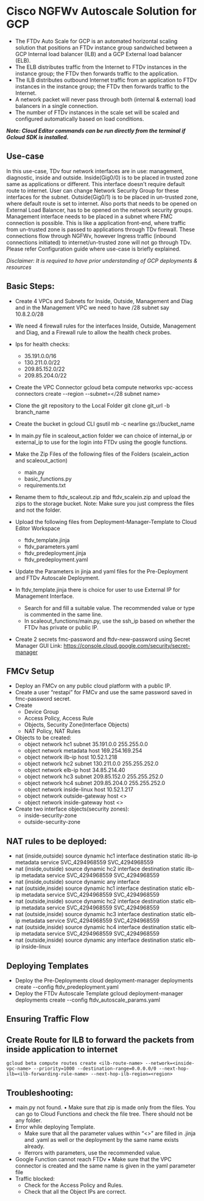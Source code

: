 # Cisco NGFWv Autoscale Solution for GCP

* The FTDv Auto Scale for GCP is an automated horizontal scaling solution that positions an FTDv instance group sandwiched between a GCP Internal load balancer (ILB) and a GCP
  External load balancer (ELB).
* The ELB distributes traffic from the Internet to FTDv instances in the instance group; the FTDv then forwards traffic to the application.
* The ILB distributes outbound Internet traffic from an application to FTDv instances in the instance group; the FTDv then forwards traffic to the Internet.
* A network packet will never pass through both (internal & external) load balancers in a single connection.
* The number of FTDv instances in the scale set will be scaled and configured automatically based on load conditions.

***Note: Cloud Editor commands can be run directly from the terminal if Gcloud SDK is installed.***

## Use-case

In this use-case, TDv four network interfaces are in use: management, diagnostic, inside and outside. Inside(Gig0/0) is to be placed in trusted zone same as applications or different. This interface doesn't require default route to internet. User can change Network Security Group for these interfaces for the subnet. Outside(Gig0/1) is to be placed in un-trusted zone, where default route is set to internet. Also ports that needs to be opened on External Load Balancer, has to be opened on the network security groups. Management interface needs to be placed in a subnet where FMC connection is possible. This is like a application front-end, where traffic from un-trusted zone is passed to applications through TDv firewall. These connections flow through NGFWv, however Ingress traffic (inbound connections initiated) to internet/un-trusted zone will not go through TDv. Please refer Configuration guide where use-case is briefly explained.

*Disclaimer: It is required to have prior understanding of GCP deployments & resources*

## Basic Steps:

* Create 4 VPCs and Subnets for Inside, Outside, Management and Diag and in the Management VPC we need to have /28 subnet say 10.8.2.0/28
* We need 4 firewall rules for the interfaces Inside, Outside, Management and Diag, and a Firewall rule to allow the health check probes. 

* Ips for health checks:
	* 35.191.0.0/16
	* 130.211.0.0/22
	* 209.85.152.0/22
	* 209.85.204.0/22
* Create the VPC Connector gcloud beta compute networks vpc-access connectors create --region --subnet=</28 subnet name>
* Clone the git repository to the Local Folder git clone git_url -b branch_name
* Create the bucket in gcloud CLI gsutil mb -c nearline gs://bucket_name
* In main.py file in scaleout_action folder we can choice of internal_ip or external_ip to use for the login into FTDv using the google functions.
* Make the Zip Files of the following files of the Folders (scalein_action and scaleout_action) 
	* main.py
	* basic_functions.py 
	* requirements.txt 
* Rename them to ftdv_scaleout.zip and ftdv_scalein.zip and upload the zips to the storage bucket. Note: Make sure you just compress the files and not the folder.
* Upload the following files from Deployment-Manager-Template to Cloud Editor Workspace 
	* ftdv_template.jinja 
	* ftdv_parameters.yaml 
	* ftdv_predeployment.jinja 
	* ftdv_predeployment.yaml
* Update the Parameters in jinja and yaml files for the Pre-Deployment and FTDv Autoscale Deployment.
* In ftdv_template.jinja there is choice for user to use External IP for Management Interface.
	* Search for and fill a suitable value. The recommended value or type is commented in the same line. 
	* In scaleout_functions/main.py, use the ssh_ip based on whether the FTDv has private or public IP.
* Create 2 secrets fmc-password and ftdv-new-password using Secret Manager GUI Link: https://console.cloud.google.com/security/secret-manager

## FMCv Setup

* Deploy an FMCv on any public cloud platform with a public IP.
* Create a user “restapi” for FMCv and use the same password saved in fmc-password secret.
* Create 
	* Device Group 
	* Access Policy, Access Rule
	* Objects, Security Zone(Interface Objects)
	* NAT Policy, NAT Rules
* Objects to be created:
	* object network hc1
		subnet 35.191.0.0 255.255.0.0
	* object network metadata
		host 169.254.169.254
	* object network ilb-ip
		host 10.52.1.218
	* object network hc2
		subnet 130.211.0.0 255.255.252.0
	* object network elb-ip
		host 34.85.214.40
	* object network hc3
		subnet 209.85.152.0 255.255.252.0
	* object network hc4
		subnet 209.85.204.0 255.255.252.0
	* object network inside-linux
		host 10.52.1.217
	* object network outside-gateway
		host <>
	* object network inside-gateway
		host <>
* Create two interface objects(security zones):
	* inside-security-zone
	* outside-security-zone

## NAT rules to be deployed:

* nat (inside,outside) source dynamic hc1 interface destination static ilb-ip metadata service SVC_4294968559 SVC_4294968559
* nat (inside,outside) source dynamic hc2 interface destination static ilb-ip metadata service SVC_4294968559 SVC_4294968559
* nat (inside,outside) source dynamic any interface
* nat (outside,inside) source dynamic hc1 interface destination static elb-ip metadata service SVC_4294968559 SVC_4294968559
* nat (outside,inside) source dynamic hc2 interface destination static elb-ip metadata service SVC_4294968559 SVC_4294968559
* nat (outside,inside) source dynamic hc3 interface destination static elb-ip metadata service SVC_4294968559 SVC_4294968559
* nat (outside,inside) source dynamic hc4 interface destination static elb-ip metadata service SVC_4294968559 SVC_4294968559
* nat (outside,inside) source dynamic any interface destination static elb-ip inside-linux

## Deploying Templates
* Deploy the Pre-Deployments cloud deployment-manager deployments create --config ftdv_predeployment.yaml
* Deploy the FTDv Autoscale Template gcloud deployment-manager deployments create --config ftdv_autoscale_params.yaml

## Ensuring Traffic Flow

## Create Route for ILB to forward the packets from inside application to internet
	gcloud beta compute routes create <ilb-route-name> --network=<inside-vpc-name> --priority=1000 --destination-range=0.0.0.0/0 --next-hop-ilb=<ilb-forwarding-rule-name> --next-hop-ilb-region=<region>

## Troubleshooting:
* main.py not found. • Make sure that zip is made only from the files. You can go to Cloud Functions and check the file tree. There should not be any folder.
* Error while deploying Template.
	* Make sure that all the parameter values within “<>” are filled in .jinja and .yaml as well or the deployment by the same name exists already.
	* Iferrors with parameters, use the recommended value.
* Google Function cannot reach FTDv • Make sure that the VPC connector is created and the same name is given in the yaml parameter file
* Traffic blocked: 
	* Check for the Access Policy and Rules. 
	* Check that all the Object IPs are correct.
